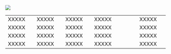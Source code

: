 ![](https://qcloudimg.tencent-cloud.cn/raw/f6ce8f847efc7c1ad621ce1341c434b6.png)


<table>
   <tr>
      <td width="150px">XXXXX</td>
      <td width="150px">XXXXX</td>
      <td width="150px">XXXXX</td>
      <td width="400px">XXXXX</td>
      <td width="150px">XXXXX</td>
   </tr>
   <tr>
      <td>XXXXX</td>
      <td>XXXXX</td>
      <td>XXXXX</td>
      <td>XXXXX</td>
      <td>XXXXX</td>
   </tr>
   <tr>
      <td>XXXXX</td>
      <td>XXXXX</td>
      <td>XXXXX</td>
      <td>XXXXX</td>
      <td>XXXXX</td>
   </tr>
   <tr>
      <td>XXXXX</td>
      <td>XXXXX</td>
      <td>XXXXX</td>
      <td>XXXXX</td>
      <td>XXXXX</td>
   </tr>
</table>
